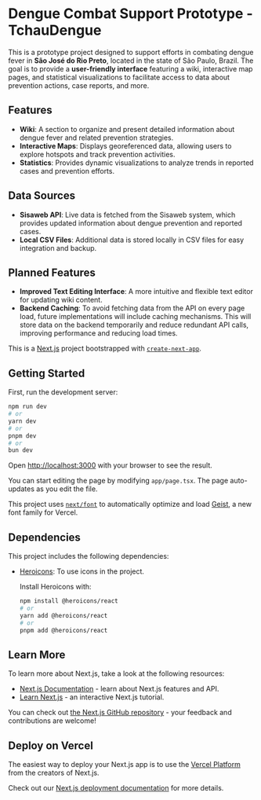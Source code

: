 # Dengue Combat Support Prototype - TchauDengue

This is a prototype project designed to support efforts in combating dengue fever in **São José do Rio Preto**, located in the state of São Paulo, Brazil. The goal is to provide a **user-friendly interface** featuring a wiki, interactive map pages, and statistical visualizations to facilitate access to data about prevention actions, case reports, and more.

## Features

- **Wiki**: A section to organize and present detailed information about dengue fever and related prevention strategies.
- **Interactive Maps**: Displays georeferenced data, allowing users to explore hotspots and track prevention activities.
- **Statistics**: Provides dynamic visualizations to analyze trends in reported cases and prevention efforts.

## Data Sources

- **Sisaweb API**: Live data is fetched from the Sisaweb system, which provides updated information about dengue prevention and reported cases.
- **Local CSV Files**: Additional data is stored locally in CSV files for easy integration and backup.

## Planned Features

- **Improved Text Editing Interface**: A more intuitive and flexible text editor for updating wiki content.
- **Backend Caching**: To avoid fetching data from the API on every page load, future implementations will include caching mechanisms. This will store data on the backend temporarily and reduce redundant API calls, improving performance and reducing load times.


This is a [Next.js](https://nextjs.org) project bootstrapped with [`create-next-app`](https://nextjs.org/docs/app/api-reference/cli/create-next-app).

## Getting Started

First, run the development server:

```bash
npm run dev
# or
yarn dev
# or
pnpm dev
# or
bun dev
```

Open [http://localhost:3000](http://localhost:3000) with your browser to see the result.

You can start editing the page by modifying `app/page.tsx`. The page auto-updates as you edit the file.

This project uses [`next/font`](https://nextjs.org/docs/app/building-your-application/optimizing/fonts) to automatically optimize and load [Geist](https://vercel.com/font), a new font family for Vercel.

## Dependencies

This project includes the following dependencies:

- [Heroicons](https://heroicons.com/): To use icons in the project.
  
  Install Heroicons with:

  ```bash
  npm install @heroicons/react
  # or
  yarn add @heroicons/react
  # or
  pnpm add @heroicons/react
  ```

## Learn More

To learn more about Next.js, take a look at the following resources:

- [Next.js Documentation](https://nextjs.org/docs) - learn about Next.js features and API.
- [Learn Next.js](https://nextjs.org/learn) - an interactive Next.js tutorial.

You can check out [the Next.js GitHub repository](https://github.com/vercel/next.js) - your feedback and contributions are welcome!

## Deploy on Vercel

The easiest way to deploy your Next.js app is to use the [Vercel Platform](https://vercel.com/new?utm_medium=default-template&filter=next.js&utm_source=create-next-app&utm_campaign=create-next-app-readme) from the creators of Next.js.

Check out our [Next.js deployment documentation](https://nextjs.org/docs/app/building-your-application/deploying) for more details.
